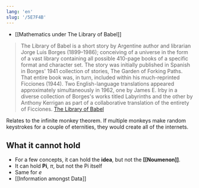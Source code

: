 ```yaml
---
lang: 'en'
slug: '/5E7F4B'
---
```


- [[Mathematics under The Library of Babel]]

> The Library of Babel is a short story by Argentine author and librarian Jorge Luis Borges (1899–1986); conceiving of a universe in the form of a vast library containing all possible 410-page books of a specific format and character set. The story was initially published in Spanish in Borges' 1941 collection of stories, The Garden of Forking Paths. That entire book was, in turn, included within his much-reprinted Ficciones (1944). Two English-language translations appeared approximately simultaneously in 1962, one by James E. Irby in a diverse collection of Borges's works titled Labyrinths and the other by Anthony Kerrigan as part of a collaborative translation of the entirety of Ficciones. [The Library of Babel](https://en.wikipedia.org/wiki/The_Library_of_Babel)

Relates to the infinite monkey theorem.
If multiple monkeys make random keystrokes for a couple of eternities,
they would create all of the internets.

## What it cannot hold

- For a few concepts, it can hold the **idea**, but not the **[[Noumenon]]**.
- It can hold **Pi**, $\pi$, but not the Pi itself
- Same for $e$
- [[Information amongst Data]]
